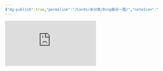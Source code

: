 ```yaml
---
{"dg-publish":true,"permalink":"/Cards/未分类/Bing每日一图/","noteIcon":"default","created":"2024-04-08","updated":"2024-04-08"}
---
```


![](https://api.dujin.org/bing/1920.php)